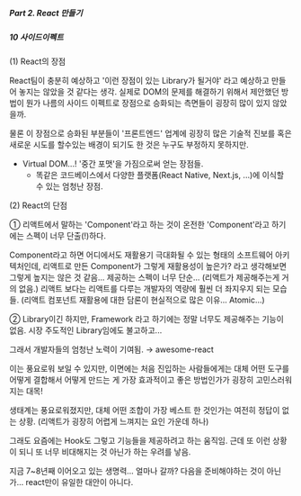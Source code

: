 ##### Part 2. React 만들기

##### 10 사이드이펙트

(1) React의 장점

React팀이 충분히 예상하고 '이런 장점이 있는 Library가 될거야' 라고
예상하고 만들어 놓지는 않았을 것 같다는 생각.
실제로 DOM의 문제를 해결하기 위해서 제안했던 방법이 뭔가
나름의 사이드 이펙트로 장점으로 승화되는 측면들이 굉장히 많이 있지 않았을까.

물론 이 장점으로 승화된 부분들이 '프론트엔드' 업계에 굉장히 많은 기술적 진보를 혹은 새로운 시도를 할수있는 배경이 되기도 한 것은 누구도 부정하지 못하지만.

- Virtual DOM...! '중간 포맷'을 가짐으로써 얻는 장점들.
  - 똑같은 코드베이스에서 다양한 플랫폼(React Native, Next.js, ...)에 이식할 수 있는 엄청난 장점.

(2) React의 단점

① 리액트에서 말하는 'Component'라고 하는 것이 온전한 'Component'라고 하기에는 스펙이 너무 단출(!)하다.

Component라고 하면 어디에서도 재활용기 극대화될 수 있는 형태의 소프트웨어 아키텍처인데, 리액트로 만든 Component가 그렇게 재활용성이 높은가? 라고 생각해보면
그렇게 높지는 않은 것 같음...
제공하는 스펙이 너무 단순... (리액트가 제공해주는게 거의 없음.)
리액트 보다는 리액트를 다루는 개발자의 역량에 훨씬 더 좌지우지 되는 모습들.
(리액트 컴포넌트 재활용에 대한 담론이 현실적으로 많은 이유... Atomic...)

② Library이긴 하지만, Framework 라고 하기에는 정말 너무도 제공해주는 기능이 없음. 시장 주도적인 Library임에도 불고하고...

그래서 개발자들의 엄청난 노력이 기여됨. → awesome-react

이는 풍요로워 보일 수 있지만, 이면에는 처음 진입하는 사람들에게는 대체 어떤 도구를 어떻게 결합해서 어떻게 만드는 게 가장 효과적이고 좋은 방법인가가 굉장히 고민스러워지는 대목!

생태계는 풍요로워졌지만, 대체 어떤 조합이 가장 베스트 한 것인가는 여전히 정답이 없는 상황. (리액트가 굉장히 어렵게 느껴지는 요인 가운데 하나)

그래도 요즘에는 Hook도 그렇고 기능들을 제공하려고 하는 움직임.
근데 또 이런 상황이 되니 또 너무 비대해지는 것 아닌가 하는 우려를 낳음.

지금 7~8년째 이어오고 있는 생명력...
얼마나 갈까? 다음을 준비해야하는 것이 아닌가...
react만이 유일한 대안이 아니다.
